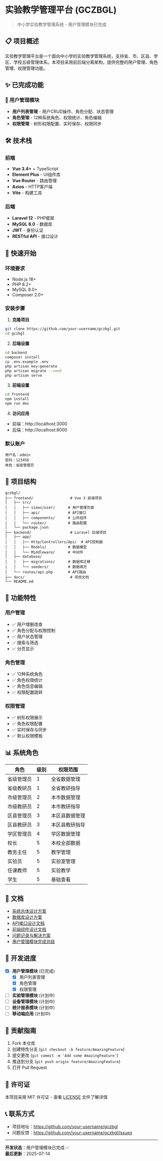 # 实验教学管理平台 (GCZBGL)

> 中小学实验教学管理系统 - 用户管理模块已完成

## 📋 项目概述

实验教学管理平台是一个面向中小学的实验教学管理系统，支持省、市、区县、学区、学校五级管理体系。本项目采用前后端分离架构，提供完整的用户管理、角色管理、权限管理功能。

## ✨ 已完成功能

### 🔐 用户管理模块
- **用户列表管理** - 用户CRUD操作、角色分配、状态管理
- **角色管理** - 12种系统角色、权限统计、角色编辑
- **权限管理** - 树形权限配置、实时保存、权限同步

## 🛠️ 技术栈

### 前端
- **Vue 3.4+** + TypeScript
- **Element Plus** - UI组件库
- **Vue Router** - 路由管理
- **Axios** - HTTP客户端
- **Vite** - 构建工具

### 后端
- **Laravel 12** - PHP框架
- **MySQL 8.0** - 数据库
- **JWT** - 身份认证
- **RESTful API** - 接口设计

## 🚀 快速开始

### 环境要求
- Node.js 18+
- PHP 8.2+
- MySQL 8.0+
- Composer 2.0+

### 安装步骤

1. **克隆项目**
```bash
git clone https://github.com/your-username/gczbgl.git
cd gczbgl
```

2. **后端设置**
```bash
cd backend
composer install
cp .env.example .env
php artisan key:generate
php artisan migrate --seed
php artisan serve
```

3. **前端设置**
```bash
cd frontend
npm install
npm run dev
```

4. **访问应用**
- 前端：http://localhost:3000
- 后端：http://localhost:8000

### 默认账户
```
用户名：admin
密码：123456
角色：省级管理员
```

## 📁 项目结构

```
gczbgl/
├── frontend/                 # Vue 3 前端项目
│   ├── src/
│   │   ├── views/user/      # 用户管理页面
│   │   ├── api/             # API接口
│   │   ├── components/      # 公共组件
│   │   └── router/          # 路由配置
│   └── package.json
├── backend/                  # Laravel 后端项目
│   ├── app/
│   │   ├── Http/Controllers/Api/  # API控制器
│   │   ├── Models/          # 数据模型
│   │   └── Middleware/      # 中间件
│   ├── database/
│   │   ├── migrations/      # 数据库迁移
│   │   └── seeders/         # 数据填充
│   └── routes/api.php       # API路由
├── docs/                     # 项目文档
└── README.md
```

## 🎯 功能特性

### 用户管理
- ✅ 用户增删改查
- ✅ 角色分配与权限控制
- ✅ 用户状态管理
- ✅ 搜索与筛选
- ✅ 分页显示

### 角色管理
- ✅ 12种系统角色
- ✅ 角色权限统计
- ✅ 角色信息编辑
- ✅ 权限配置跳转

### 权限管理
- ✅ 树形权限展示
- ✅ 角色权限配置
- ✅ 实时保存与同步
- ✅ 默认权限模板

## 📊 系统角色

| 角色 | 级别 | 权限范围 |
|------|------|----------|
| 省级管理员 | 1 | 全省数据管理 |
| 省级教研员 | 1 | 全省教研指导 |
| 市级管理员 | 2 | 本市数据管理 |
| 市级教研员 | 2 | 本市教研指导 |
| 区县管理员 | 3 | 本区县数据管理 |
| 区县教研员 | 3 | 本区县教研指导 |
| 学区管理员 | 4 | 学区数据管理 |
| 校长 | 5 | 本校全部数据 |
| 教务主任 | 5 | 教学管理 |
| 实验员 | 5 | 实验室管理 |
| 任课教师 | 5 | 实验教学 |
| 学生 | 5 | 基础查看 |

## 📖 文档

- [系统总体设计方案](docs/01-系统总体设计方案.md)
- [数据库设计方案](docs/02-数据库设计方案.md)
- [API接口设计文档](docs/04-API接口设计文档.md)
- [前端组件设计文档](docs/05-前端组件设计文档.md)
- [问题记录与解决方案](docs/08-用户管理模块-问题记录与解决方案.md)
- [用户管理模块完成总结](docs/09-用户管理模块-完成总结.md)

## 🔄 开发进度

- [x] **用户管理模块** (已完成)
  - [x] 用户列表管理
  - [x] 角色管理
  - [x] 权限管理
- [ ] **实验管理模块** (计划中)
- [ ] **设备管理模块** (计划中)
- [ ] **统计报表模块** (计划中)
- [ ] **移动端应用** (计划中)

## 🤝 贡献指南

1. Fork 本仓库
2. 创建特性分支 (`git checkout -b feature/AmazingFeature`)
3. 提交更改 (`git commit -m 'Add some AmazingFeature'`)
4. 推送到分支 (`git push origin feature/AmazingFeature`)
5. 打开 Pull Request

## 📄 许可证

本项目采用 MIT 许可证 - 查看 [LICENSE](LICENSE) 文件了解详情

## 📞 联系方式

- 项目地址：https://github.com/your-username/gczbgl
- 问题反馈：https://github.com/your-username/gczbgl/issues

---

**开发状态**：用户管理模块已完成 ✅  
**最后更新**：2025-07-14
